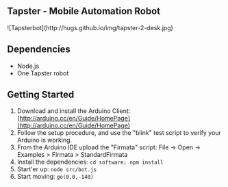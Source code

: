 ## Tapster - Mobile Automation Robot

<span>
    ![Tapsterbot](http://hugs.github.io/img/tapster-2-desk.jpg)
</span>

## Dependencies
- Node.js
- One Tapster robot

## Getting Started

1. Download and install the Arduino Client: [http://arduino.cc/en/Guide/HomePage](http://arduino.cc/en/Guide/HomePage)
2. Follow the setup procedure, and use the "blink" test script to verify your Arduino is working.
3. From the Arduino IDE upload the "Firmata" script: File -> Open -> Examples > Firmata > StandardFirmata
4. Install the dependencies: `cd software; npm install`
5. Start'er up: `node src/bot.js`
6. Start moving: `go(0,0,-140)`
